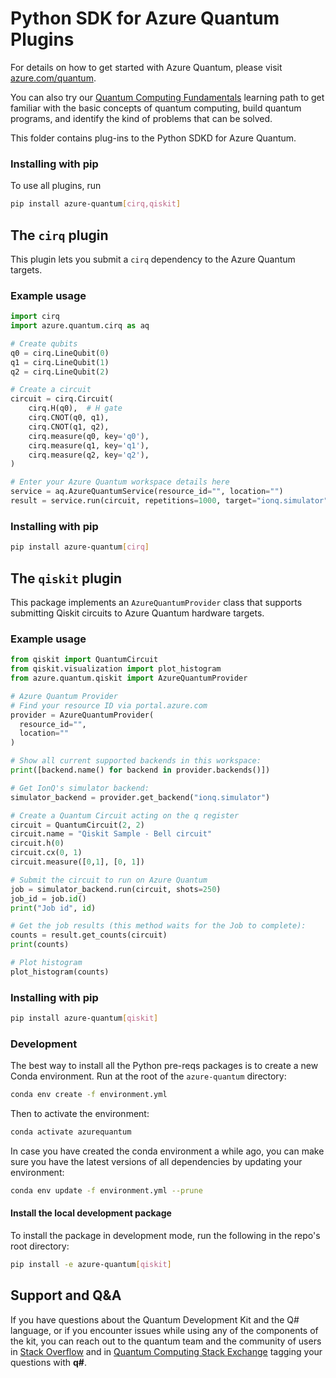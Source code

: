 # Python SDK for Azure Quantum Plugins #

For details on how to get started with Azure Quantum, please visit [azure.com/quantum](https://azure.com/quantum).

You can also try our [Quantum Computing Fundamentals](https://aka.ms/learnqc) learning path to get familiar with the basic concepts of quantum computing, build quantum programs, and identify the kind of problems that can be solved.

This folder contains plug-ins to the Python SDKD for Azure Quantum.

### Installing with pip ###

To use all plugins, run

```bash
pip install azure-quantum[cirq,qiskit]
```

## The `cirq` plugin ##

This plugin lets you submit a `cirq` dependency to the Azure Quantum targets.

### Example usage ###

```python
import cirq
import azure.quantum.cirq as aq

# Create qubits
q0 = cirq.LineQubit(0)
q1 = cirq.LineQubit(1)
q2 = cirq.LineQubit(2)

# Create a circuit
circuit = cirq.Circuit(
    cirq.H(q0),  # H gate
    cirq.CNOT(q0, q1),
    cirq.CNOT(q1, q2),
    cirq.measure(q0, key='q0'),
    cirq.measure(q1, key='q1'),
    cirq.measure(q2, key='q2'),
)

# Enter your Azure Quantum workspace details here
service = aq.AzureQuantumService(resource_id="", location="")
result = service.run(circuit, repetitions=1000, target="ionq.simulator")
```

### Installing with pip ###

```bash
pip install azure-quantum[cirq]
```

## The `qiskit` plugin ##

This package implements an `AzureQuantumProvider` class that supports submitting Qiskit circuits to Azure Quantum hardware targets.

### Example usage ###

```python
from qiskit import QuantumCircuit
from qiskit.visualization import plot_histogram
from azure.quantum.qiskit import AzureQuantumProvider

# Azure Quantum Provider
# Find your resource ID via portal.azure.com
provider = AzureQuantumProvider(
  resource_id="",
  location=""
)

# Show all current supported backends in this workspace:
print([backend.name() for backend in provider.backends()])

# Get IonQ's simulator backend:
simulator_backend = provider.get_backend("ionq.simulator")

# Create a Quantum Circuit acting on the q register
circuit = QuantumCircuit(2, 2)
circuit.name = "Qiskit Sample - Bell circuit"
circuit.h(0)
circuit.cx(0, 1)
circuit.measure([0,1], [0, 1])

# Submit the circuit to run on Azure Quantum
job = simulator_backend.run(circuit, shots=250)
job_id = job.id()
print("Job id", id)

# Get the job results (this method waits for the Job to complete):
counts = result.get_counts(circuit)
print(counts)

# Plot histogram
plot_histogram(counts)
```

### Installing with pip ###

```bash
pip install azure-quantum[qiskit]
```

### Development ###

The best way to install all the Python pre-reqs packages is to create a new Conda environment.
Run at the root of the `azure-quantum` directory:

```bash
conda env create -f environment.yml
```

Then to activate the environment:

```bash
conda activate azurequantum
```

In case you have created the conda environment a while ago, you can make sure you have the latest versions of all dependencies by updating your environment:

```bash
conda env update -f environment.yml --prune
```

#### Install the local development package ####

To install the package in development mode, run the following in the repo's root directory:

```bash
pip install -e azure-quantum[qiskit]
```

## Support and Q&A ##

If you have questions about the Quantum Development Kit and the Q# language, or if you encounter issues while using any of the components of the kit, you can reach out to the quantum team and the community of users in [Stack Overflow](https://stackoverflow.com/questions/tagged/q%23) and in [Quantum Computing Stack Exchange](https://quantumcomputing.stackexchange.com/questions/tagged/q%23) tagging your questions with **q#**.
